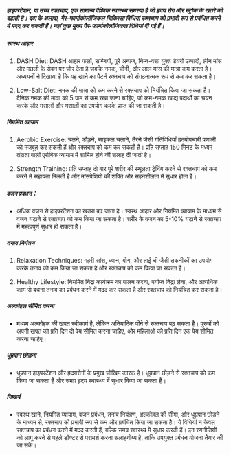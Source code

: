 ##### हाइपरटेंशन, या उच्च रक्तचाप, एक सामान्य वैश्विक स्वास्थ्य समस्या है जो हृदय रोग और स्ट्रोक के खतरे को बढ़ाती है। दवा के अलावा, गैर-फार्माकोलॉजिकल चिकित्सा विधियां रक्तचाप को प्रभावी रूप से प्रबंधित करने में मदद कर सकती हैं। यहां कुछ मुख्य गैर-फार्माकोलॉजिकल विधियां दी गई हैं। 

##### स्वस्थ आहार
1. DASH Diet: DASH आहार फलों, सब्जियों, पूरे अनाज, निम्न-वसा युक्त डेयरी उत्पादों, लीन मांस और मछली के सेवन पर जोर देता है जबकि नमक, चीनी, और लाल मांस की मात्रा कम करता है। अध्ययनों ने दिखाया है कि यह खाने का पैटर्न रक्तचाप को संगठनात्मक रूप से कम कर सकता है।

2. Low-Salt Diet: नमक की मात्रा को कम करने से रक्तचाप को नियंत्रित किया जा सकता है। दैनिक नमक की मात्रा को 5 ग्राम से कम रखा जाना चाहिए, जो कम-नमक खाद्य पदार्थों का चयन करके और मसालों और मसालों का उपयोग करके प्राप्त की जा सकती है।

##### नियमित व्यायाम
1. Aerobic Exercise: चलने, डौड़ने, साइकल चलाने, तैरने जैसी गतिविधियाँ हृदयोपचारी प्रणाली को मजबूत कर सकती हैं और रक्तचाप को कम कर सकती हैं। प्रति सप्ताह 150 मिनट के मध्यम तीव्रता वाली एरोबिक व्यायाम में शामिल होने की सलाह दी जाती है।

2. Strength Training: प्रति सप्ताह दो बार पूरे शरीर की स्थूलता ट्रेनिंग करने से रक्तचाप को कम करने में सहायता मिलती है और मांसपेशियों की शक्ति और सहनशीलता में सुधार होता है।

##### वजन प्रबंधन：
* अधिक वजन से हाइपरटेंशन का खतरा बढ़ जाता है। स्वस्थ आहार और नियमित व्यायाम के माध्यम से वजन घटाने से रक्तचाप को कम किया जा सकता है। शरीर के वजन का 5-10% घटाने से रक्तचाप में महत्वपूर्ण सुधार हो सकता है।

##### तनाव नियंत्रण
1. Relaxation Techniques: गहरी सांस, ध्यान, योग, और ताई ची जैसी तकनीकों का उपयोग करके तनाव को कम किया जा सकता है और रक्तचाप को कम किया जा सकता है।

2. Healthy Lifestyle: नियमित निद्रा कार्यक्रम का पालन करना, पर्याप्त निद्रा लेना, और अत्यधिक काम से बचना तनाव का प्रबंधन करने में मदद कर सकता है और रक्तचाप को नियंत्रित कर सकता है।

##### अल्कोहल सीमित करना
* मध्यम अल्कोहल की खपत स्वीकार्य है, लेकिन अतियादिक पीने से रक्तचाप बढ़ सकता है। पुरुषों को अपनी खपत को प्रति दिन दो पेय सीमित करना चाहिए, और महिलाओं को प्रति दिन एक पेय सीमित करना चाहिए।

##### धूम्रपान छोड़ना
* धूम्रपान हाइपरटेंशन और हृदयरोगों के प्रमुख जोखिम कारक है। धूम्रपान छोड़ने से रक्तचाप को कम किया जा सकता है और समग्र हृदय स्वास्थ्य में सुधार किया जा सकता है।

##### निष्कर्ष
* स्वस्थ खाने, नियमित व्यायाम, वजन प्रबंधन, तनाव नियंत्रण, अल्कोहल की सीमा, और धूम्रपान छोड़ने के माध्यम से, रक्तचाप को प्रभावी रूप से कम और प्रबंधित किया जा सकता है। ये विधियां न केवल रक्तचाप का प्रबंधन करने में मदद करती हैं, बल्कि समग्र स्वास्थ्य में सुधार करती हैं। इन रणनीतियों को लागू करने से पहले डॉक्टर से परामर्श करना सलाहयोग्य है, ताकि उपयुक्त प्रबंधन योजना तैयार की जा सके।